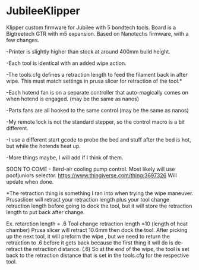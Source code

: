 # JubileeKlipper

Klipper custom firmware for Jubilee with 5 bondtech tools.
Board is a Bigtreetech GTR with m5 expansion.
Based on Nanotechs firmware, with a few changes.

-Printer is slightly higher than stock at around 400mm build height.

-Each tool is identical with an added wipe action.

-The tools.cfg defines a retraction length to feed the filament back in after wipe.  This must match settings in prusa slicer for retraction of the tool.*

-Each hotend fan is on a separate controller that auto-magically comes on when hotend is engaged. (may be the same as nanos)

-Parts fans are all hooked to the same control (may be the same as nanos)

-My remote lock is not the standard stepper, so the control macro is a bit different.

-I use a different start gcode to probe the bed and stuff after the bed is hot, but while the hotends heat up.

-More things maybe, I will add if I think of them.

SOON TO COME - Berd-air cooling pump control. Most likely will use poofjuniors selector. https://www.thingiverse.com/thing:3697326
Will update when done.

*The retraction thing is something I ran into when trying the wipe maneuver.  Prusaslicer will retract your retraction length plus your tool change retraction length before going to dock the tool, but it will store the retraction length to put back after change.   

Ex.  retarction length = .6    Tool change retraction length =10  (length of heat chamber) 
Prusa slicer will retract 10.6mm then dock the tool.   After picking up the next tool, it will preform the wipe , but we need to return the retraction to .6 before it gets back because the first thing it will do is de-retract the retraction distance. (.6)     So at the end of the wipe, the tool is set back to the retraction distance that is set in the tools.cfg for the respective tool.  
